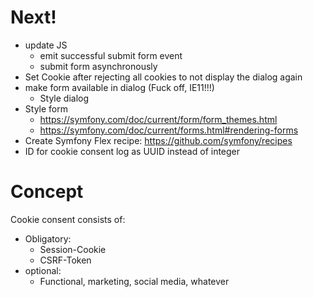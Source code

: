 # Next!
- update JS
    - emit successful submit form event
    - submit form asynchronously
- Set Cookie after rejecting all cookies to not display the dialog again
- make form available in dialog (Fuck off, IE11!!!)
    - Style dialog
- Style form
    - https://symfony.com/doc/current/form/form_themes.html
    - https://symfony.com/doc/current/forms.html#rendering-forms
- Create Symfony Flex recipe: https://github.com/symfony/recipes
- ID for cookie consent log as UUID instead of integer

# Concept
Cookie consent consists of:
- Obligatory:
    - Session-Cookie
    - CSRF-Token
- optional:
    - Functional, marketing, social media, whatever